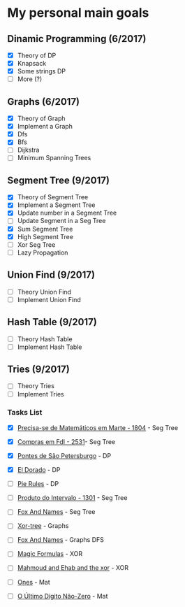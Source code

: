 # My personal main goals
## Dinamic Programming (6/2017)
- [X] Theory of DP
- [X] Knapsack
- [X] Some strings DP
- [ ] More (?)
## Graphs (6/2017)
- [X] Theory of Graph
- [X] Implement a Graph
- [X] Dfs
- [X] Bfs
- [ ] Dijkstra
- [ ] Minimum Spanning Trees
## Segment Tree (9/2017)
- [X] Theory of Segment Tree
- [X] Implement a Segment Tree
- [X] Update number in a Segment Tree
- [ ] Update Segment in a Seg Tree
- [X] Sum Segment Tree
- [X] High Segment Tree
- [ ] Xor Seg Tree
- [ ] Lazy Propagation
## Union Find (9/2017)
- [ ] Theory Union Find
- [ ] Implement Union Find
## Hash Table (9/2017)
- [ ] Theory Hash Table
- [ ] Implement Hash Table
## Tries (9/2017)
- [ ] Theory Tries
- [ ] Implement Tries
### Tasks List
- [X] [Precisa-se de Matemáticos em Marte - 1804](https://www.urionlinejudge.com.br/judge/pt/problems/view/1804) - Seg Tree
- [X] [Compras em FdI - 2531](https://www.urionlinejudge.com.br/judge/pt/problems/view/2531)- Seg Tree
- [X] [Pontes de São Petersburgo](https://www.urionlinejudge.com.br/judge/pt/problems/view/1203) - DP
- [X] [El Dorado](https://www.urionlinejudge.com.br/judge/pt/problems/view/1645) - DP
- [ ] [Pie Rules](http://codeforces.com/contest/859/problem/C) - DP
- [ ] [Produto do Intervalo - 1301](https://www.urionlinejudge.com.br/judge/pt/problems/view/1301) - Seg Tree      
- [ ] [Fox And Names](https://www.urionlinejudge.com.br/judge/pt/problems/view/1084) - Seg Tree     
- [ ] [Xor-tree](http://codeforces.com/contest/430/problem/C) - Graphs
- [ ] [Fox And Names](http://codeforces.com/problemset/problem/510/C) - Graphs DFS
- [ ] [Magic Formulas](http://codeforces.com/contest/424/problem/C) - XOR
- [ ] [Mahmoud and Ehab and the xor](http://codeforces.com/contest/862/problem/C) - XOR
- [ ] [Ones](https://www.urionlinejudge.com.br/judge/pt/problems/view/1213) - Mat
- [ ] [O Último Dígito Não-Zero](https://www.urionlinejudge.com.br/judge/pt/problems/view/1544) - Mat

